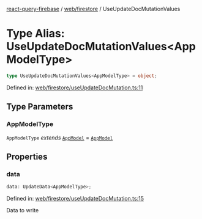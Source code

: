 [react-query-firebase](../../../modules.md) / [web/firestore](../index.md) / UseUpdateDocMutationValues

# Type Alias: UseUpdateDocMutationValues\<AppModelType\>

```ts
type UseUpdateDocMutationValues<AppModelType> = object;
```

Defined in: [web/firestore/useUpdateDocMutation.ts:11](https://github.com/vpishuk/react-query-firebase/blob/47ed1ecd8b83d68dd4237e8eb73f6aa6dea2c1fa/web/firestore/useUpdateDocMutation.ts#L11)

## Type Parameters

### AppModelType

`AppModelType` *extends* [`AppModel`](../../../types/type-aliases/AppModel.md) = [`AppModel`](../../../types/type-aliases/AppModel.md)

## Properties

### data

```ts
data: UpdateData<AppModelType>;
```

Defined in: [web/firestore/useUpdateDocMutation.ts:15](https://github.com/vpishuk/react-query-firebase/blob/47ed1ecd8b83d68dd4237e8eb73f6aa6dea2c1fa/web/firestore/useUpdateDocMutation.ts#L15)

Data to write
